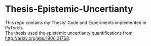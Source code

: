 # Thesis-Epistemic-Uncertianty
This repo contains my Thesis' Code and Experiments implemented in PyTorch. 
<br>
The thesis used the epistemic uncertianty quantifications from http://arxiv.org/abs/1806.01768.

# 
